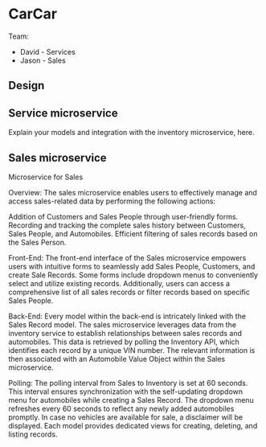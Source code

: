 # CarCar

Team:

* David - Services
* Jason - Sales

## Design

## Service microservice

Explain your models and integration with the inventory
microservice, here.

## Sales microservice

Microservice for Sales

Overview:
The sales microservice enables users to effectively manage and access sales-related data by performing the following actions:

Addition of Customers and Sales People through user-friendly forms.
Recording and tracking the complete sales history between Customers, Sales People, and Automobiles.
Efficient filtering of sales records based on the Sales Person.

Front-End:
The front-end interface of the Sales microservice empowers users with intuitive forms to seamlessly add Sales People, Customers, and create Sale Records. Some forms include dropdown menus to conveniently select and utilize existing records.
Additionally, users can access a comprehensive list of all sales records or filter records based on specific Sales People.

Back-End:
Every model within the back-end is intricately linked with the Sales Record model. The sales microservice leverages data from the inventory service to establish relationships between sales records and automobiles. This data is retrieved by polling the Inventory API, which identifies each record by a unique VIN number. The relevant information is then associated with an Automobile Value Object within the Sales microservice.

Polling:
The polling interval from Sales to Inventory is set at 60 seconds. This interval ensures synchronization with the self-updating dropdown menu for automobiles while creating a Sales Record. The dropdown menu refreshes every 60 seconds to reflect any newly added automobiles promptly. In case no vehicles are available for sale, a disclaimer will be displayed.
Each model provides dedicated views for creating, deleting, and listing records.
